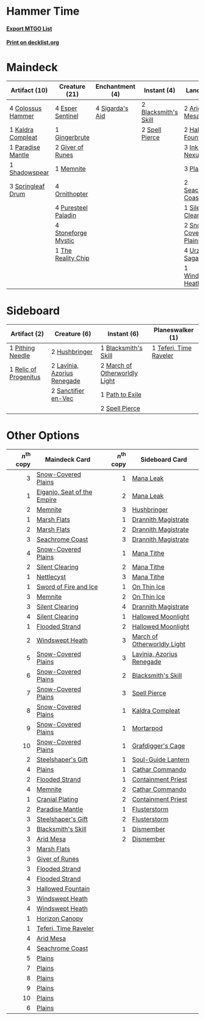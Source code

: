 # Hammer Time

#### [Export MTGO List](../collection/Hammer%20Time/Hammer%20Time.txt)
#### [Print on decklist.org](http://decklist.org/?deckmain=2%09Arid%20Mesa%0A2%09Blacksmith's%20Skill%0A4%09Colossus%20Hammer%0A4%09Esper%20Sentinel%0A1%09Gingerbrute%0A2%09Giver%20of%20Runes%0A2%09Hallowed%20Fountain%0A3%09Inkmoth%20Nexus%0A1%09Kaldra%20Compleat%0A1%09Memnite%0A4%09Ornithopter%0A1%09Paradise%20Mantle%0A3%09Plains%0A4%09Puresteel%20Paladin%0A2%09Seachrome%20Coast%0A1%09Shadowspear%0A4%09Sigarda's%20Aid%0A1%09Silent%20Clearing%0A2%09Snow-Covered%20Plains%0A2%09Spell%20Pierce%0A3%09Springleaf%20Drum%0A1%09Steelshaper's%20Gift%0A4%09Stoneforge%20Mystic%0A1%09The%20Reality%20Chip%0A4%09Urza's%20Saga%0A1%09Windswept%20Heath&deckside=1%09Blacksmith's%20Skill%0A2%09Hushbringer%0A2%09Lavinia,%20Azorius%20Renegade%0A2%09March%20of%20Otherworldly%20Light%0A1%09Path%20to%20Exile%0A1%09Pithing%20Needle%0A1%09Relic%20of%20Progenitus%0A2%09Sanctifier%20en-Vec%0A2%09Spell%20Pierce%0A1%09Teferi,%20Time%20Raveler)
# Maindeck

|                                       Artifact (10)                                        |                                        Creature (21)                                         |                                     Enchantment (4)                                      |                                          Instant (4)                                          |                                           Land (20)                                            |                                         Sorcery (1)                                          |
|--------------------------------------------------------------------------------------------|----------------------------------------------------------------------------------------------|------------------------------------------------------------------------------------------|-----------------------------------------------------------------------------------------------|------------------------------------------------------------------------------------------------|----------------------------------------------------------------------------------------------|
|4 [Colossus Hammer](http://gatherer.wizards.com/Pages/Card/Details.aspx?multiverseid=466977)|4 [Esper Sentinel](http://gatherer.wizards.com/Pages/Card/Details.aspx?multiverseid=522088)   |4 [Sigarda's Aid](http://gatherer.wizards.com/Pages/Card/Details.aspx?multiverseid=414333)|2 [Blacksmith's Skill](http://gatherer.wizards.com/Pages/Card/Details.aspx?multiverseid=522082)|2 [Arid Mesa](http://gatherer.wizards.com/Pages/Card/Details.aspx?multiverseid=405092)          |1 [Steelshaper's Gift](http://gatherer.wizards.com/Pages/Card/Details.aspx?multiverseid=51078)|
|1 [Kaldra Compleat](http://gatherer.wizards.com/Pages/Card/Details.aspx?multiverseid=522303)|1 [Gingerbrute](http://gatherer.wizards.com/Pages/Card/Details.aspx?multiverseid=473181)      |                                                                                          |2 [Spell Pierce](http://gatherer.wizards.com/Pages/Card/Details.aspx?multiverseid=425876)      |2 [Hallowed Fountain](http://gatherer.wizards.com/Pages/Card/Details.aspx?multiverseid=97071)   |                                                                                              |
|1 [Paradise Mantle](http://gatherer.wizards.com/Pages/Card/Details.aspx?multiverseid=73558) |2 [Giver of Runes](http://gatherer.wizards.com/Pages/Card/Details.aspx?multiverseid=463962)   |                                                                                          |                                                                                               |3 [Inkmoth Nexus](http://gatherer.wizards.com/Pages/Card/Details.aspx?multiverseid=213731)      |                                                                                              |
|1 [Shadowspear](http://gatherer.wizards.com/Pages/Card/Details.aspx?multiverseid=476487)    |1 [Memnite](http://gatherer.wizards.com/Pages/Card/Details.aspx?multiverseid=194078)          |                                                                                          |                                                                                               |3 [Plains](http://gatherer.wizards.com/Pages/Card/Details.aspx?multiverseid=439856)             |                                                                                              |
|3 [Springleaf Drum](http://gatherer.wizards.com/Pages/Card/Details.aspx?multiverseid=378534)|4 [Ornithopter](http://gatherer.wizards.com/Pages/Card/Details.aspx?multiverseid=129665)      |                                                                                          |                                                                                               |2 [Seachrome Coast](http://gatherer.wizards.com/Pages/Card/Details.aspx?multiverseid=209399)    |                                                                                              |
|                                                                                            |4 [Puresteel Paladin](http://gatherer.wizards.com/Pages/Card/Details.aspx?multiverseid=227504)|                                                                                          |                                                                                               |1 [Silent Clearing](http://gatherer.wizards.com/Pages/Card/Details.aspx?multiverseid=464195)    |                                                                                              |
|                                                                                            |4 [Stoneforge Mystic](http://gatherer.wizards.com/Pages/Card/Details.aspx?multiverseid=198383)|                                                                                          |                                                                                               |2 [Snow-Covered Plains](http://gatherer.wizards.com/Pages/Card/Details.aspx?multiverseid=121267)|                                                                                              |
|                                                                                            |1 [The Reality Chip](http://gatherer.wizards.com/Pages/Card/Details.aspx?multiverseid=548372) |                                                                                          |                                                                                               |4 [Urza's Saga](http://gatherer.wizards.com/Pages/Card/Details.aspx?multiverseid=522335)        |                                                                                              |
|                                                                                            |                                                                                              |                                                                                          |                                                                                               |1 [Windswept Heath](http://gatherer.wizards.com/Pages/Card/Details.aspx?multiverseid=405115)    |                                                                                              |


# Sideboard

|                                          Artifact (2)                                          |                                             Creature (6)                                             |                                              Instant (6)                                               |                                        Planeswalker (1)                                         |
|------------------------------------------------------------------------------------------------|------------------------------------------------------------------------------------------------------|--------------------------------------------------------------------------------------------------------|-------------------------------------------------------------------------------------------------|
|1 [Pithing Needle](http://gatherer.wizards.com/Pages/Card/Details.aspx?multiverseid=129526)     |2 [Hushbringer](http://gatherer.wizards.com/Pages/Card/Details.aspx?multiverseid=472980)              |1 [Blacksmith's Skill](http://gatherer.wizards.com/Pages/Card/Details.aspx?multiverseid=522082)         |1 [Teferi, Time Raveler](http://gatherer.wizards.com/Pages/Card/Details.aspx?multiverseid=461148)|
|1 [Relic of Progenitus](http://gatherer.wizards.com/Pages/Card/Details.aspx?multiverseid=174824)|2 [Lavinia, Azorius Renegade](http://gatherer.wizards.com/Pages/Card/Details.aspx?multiverseid=457333)|2 [March of Otherworldly Light](http://gatherer.wizards.com/Pages/Card/Details.aspx?multiverseid=548321)|                                                                                                 |
|                                                                                                |2 [Sanctifier en-Vec](http://gatherer.wizards.com/Pages/Card/Details.aspx?multiverseid=522103)        |1 [Path to Exile](http://gatherer.wizards.com/Pages/Card/Details.aspx?multiverseid=220511)              |                                                                                                 |
|                                                                                                |                                                                                                      |2 [Spell Pierce](http://gatherer.wizards.com/Pages/Card/Details.aspx?multiverseid=425876)               |                                                                                                 |


# Other Options

|*n*<sup>th</sup> copy|                                            Maindeck Card                                             |*n*<sup>th</sup> copy|                                            Sideboard Card                                            |
|--------------------:|------------------------------------------------------------------------------------------------------|--------------------:|------------------------------------------------------------------------------------------------------|
|                    3|[Snow-Covered Plains](http://gatherer.wizards.com/Pages/Card/Details.aspx?multiverseid=121267)        |                    1|[Mana Leak](http://gatherer.wizards.com/Pages/Card/Details.aspx?multiverseid=45242)                   |
|                    1|[Eiganjo, Seat of the Empire](http://gatherer.wizards.com/Pages/Card/Details.aspx?multiverseid=548581)|                    2|[Mana Leak](http://gatherer.wizards.com/Pages/Card/Details.aspx?multiverseid=45242)                   |
|                    2|[Memnite](http://gatherer.wizards.com/Pages/Card/Details.aspx?multiverseid=194078)                    |                    3|[Hushbringer](http://gatherer.wizards.com/Pages/Card/Details.aspx?multiverseid=472980)                |
|                    1|[Marsh Flats](http://gatherer.wizards.com/Pages/Card/Details.aspx?multiverseid=405101)                |                    1|[Drannith Magistrate](http://gatherer.wizards.com/Pages/Card/Details.aspx?multiverseid=479531)        |
|                    2|[Marsh Flats](http://gatherer.wizards.com/Pages/Card/Details.aspx?multiverseid=405101)                |                    2|[Drannith Magistrate](http://gatherer.wizards.com/Pages/Card/Details.aspx?multiverseid=479531)        |
|                    3|[Seachrome Coast](http://gatherer.wizards.com/Pages/Card/Details.aspx?multiverseid=209399)            |                    3|[Drannith Magistrate](http://gatherer.wizards.com/Pages/Card/Details.aspx?multiverseid=479531)        |
|                    4|[Snow-Covered Plains](http://gatherer.wizards.com/Pages/Card/Details.aspx?multiverseid=121267)        |                    1|[Mana Tithe](http://gatherer.wizards.com/Pages/Card/Details.aspx?multiverseid=122324)                 |
|                    2|[Silent Clearing](http://gatherer.wizards.com/Pages/Card/Details.aspx?multiverseid=464195)            |                    2|[Mana Tithe](http://gatherer.wizards.com/Pages/Card/Details.aspx?multiverseid=122324)                 |
|                    1|[Nettlecyst](http://gatherer.wizards.com/Pages/Card/Details.aspx?multiverseid=522307)                 |                    3|[Mana Tithe](http://gatherer.wizards.com/Pages/Card/Details.aspx?multiverseid=122324)                 |
|                    1|[Sword of Fire and Ice](http://gatherer.wizards.com/Pages/Card/Details.aspx?multiverseid=46429)       |                    1|[On Thin Ice](http://gatherer.wizards.com/Pages/Card/Details.aspx?multiverseid=463969)                |
|                    3|[Memnite](http://gatherer.wizards.com/Pages/Card/Details.aspx?multiverseid=194078)                    |                    2|[On Thin Ice](http://gatherer.wizards.com/Pages/Card/Details.aspx?multiverseid=463969)                |
|                    3|[Silent Clearing](http://gatherer.wizards.com/Pages/Card/Details.aspx?multiverseid=464195)            |                    4|[Drannith Magistrate](http://gatherer.wizards.com/Pages/Card/Details.aspx?multiverseid=479531)        |
|                    4|[Silent Clearing](http://gatherer.wizards.com/Pages/Card/Details.aspx?multiverseid=464195)            |                    1|[Hallowed Moonlight](http://gatherer.wizards.com/Pages/Card/Details.aspx?multiverseid=398505)         |
|                    1|[Flooded Strand](http://gatherer.wizards.com/Pages/Card/Details.aspx?multiverseid=405098)             |                    2|[Hallowed Moonlight](http://gatherer.wizards.com/Pages/Card/Details.aspx?multiverseid=398505)         |
|                    2|[Windswept Heath](http://gatherer.wizards.com/Pages/Card/Details.aspx?multiverseid=405115)            |                    3|[March of Otherworldly Light](http://gatherer.wizards.com/Pages/Card/Details.aspx?multiverseid=548321)|
|                    5|[Snow-Covered Plains](http://gatherer.wizards.com/Pages/Card/Details.aspx?multiverseid=121267)        |                    3|[Lavinia, Azorius Renegade](http://gatherer.wizards.com/Pages/Card/Details.aspx?multiverseid=457333)  |
|                    6|[Snow-Covered Plains](http://gatherer.wizards.com/Pages/Card/Details.aspx?multiverseid=121267)        |                    2|[Blacksmith's Skill](http://gatherer.wizards.com/Pages/Card/Details.aspx?multiverseid=522082)         |
|                    7|[Snow-Covered Plains](http://gatherer.wizards.com/Pages/Card/Details.aspx?multiverseid=121267)        |                    3|[Spell Pierce](http://gatherer.wizards.com/Pages/Card/Details.aspx?multiverseid=425876)               |
|                    8|[Snow-Covered Plains](http://gatherer.wizards.com/Pages/Card/Details.aspx?multiverseid=121267)        |                    1|[Kaldra Compleat](http://gatherer.wizards.com/Pages/Card/Details.aspx?multiverseid=522303)            |
|                    9|[Snow-Covered Plains](http://gatherer.wizards.com/Pages/Card/Details.aspx?multiverseid=121267)        |                    1|[Mortarpod](http://gatherer.wizards.com/Pages/Card/Details.aspx?multiverseid=213725)                  |
|                   10|[Snow-Covered Plains](http://gatherer.wizards.com/Pages/Card/Details.aspx?multiverseid=121267)        |                    1|[Grafdigger's Cage](http://gatherer.wizards.com/Pages/Card/Details.aspx?multiverseid=278452)          |
|                    2|[Steelshaper's Gift](http://gatherer.wizards.com/Pages/Card/Details.aspx?multiverseid=51078)          |                    1|[Soul-Guide Lantern](http://gatherer.wizards.com/Pages/Card/Details.aspx?multiverseid=476488)         |
|                    4|[Plains](http://gatherer.wizards.com/Pages/Card/Details.aspx?multiverseid=439856)                     |                    1|[Cathar Commando](http://gatherer.wizards.com/Pages/Card/Details.aspx?multiverseid=534764)            |
|                    2|[Flooded Strand](http://gatherer.wizards.com/Pages/Card/Details.aspx?multiverseid=405098)             |                    1|[Containment Priest](http://gatherer.wizards.com/Pages/Card/Details.aspx?multiverseid=389470)         |
|                    4|[Memnite](http://gatherer.wizards.com/Pages/Card/Details.aspx?multiverseid=194078)                    |                    2|[Cathar Commando](http://gatherer.wizards.com/Pages/Card/Details.aspx?multiverseid=534764)            |
|                    1|[Cranial Plating](http://gatherer.wizards.com/Pages/Card/Details.aspx?multiverseid=51184)             |                    2|[Containment Priest](http://gatherer.wizards.com/Pages/Card/Details.aspx?multiverseid=389470)         |
|                    2|[Paradise Mantle](http://gatherer.wizards.com/Pages/Card/Details.aspx?multiverseid=73558)             |                    1|[Flusterstorm](http://gatherer.wizards.com/Pages/Card/Details.aspx?multiverseid=228255)               |
|                    3|[Steelshaper's Gift](http://gatherer.wizards.com/Pages/Card/Details.aspx?multiverseid=51078)          |                    2|[Flusterstorm](http://gatherer.wizards.com/Pages/Card/Details.aspx?multiverseid=228255)               |
|                    3|[Blacksmith's Skill](http://gatherer.wizards.com/Pages/Card/Details.aspx?multiverseid=522082)         |                    1|[Dismember](http://gatherer.wizards.com/Pages/Card/Details.aspx?multiverseid=382182)                  |
|                    3|[Arid Mesa](http://gatherer.wizards.com/Pages/Card/Details.aspx?multiverseid=405092)                  |                    2|[Dismember](http://gatherer.wizards.com/Pages/Card/Details.aspx?multiverseid=382182)                  |
|                    3|[Marsh Flats](http://gatherer.wizards.com/Pages/Card/Details.aspx?multiverseid=405101)                |                     |                                                                                                      |
|                    3|[Giver of Runes](http://gatherer.wizards.com/Pages/Card/Details.aspx?multiverseid=463962)             |                     |                                                                                                      |
|                    3|[Flooded Strand](http://gatherer.wizards.com/Pages/Card/Details.aspx?multiverseid=405098)             |                     |                                                                                                      |
|                    4|[Flooded Strand](http://gatherer.wizards.com/Pages/Card/Details.aspx?multiverseid=405098)             |                     |                                                                                                      |
|                    3|[Hallowed Fountain](http://gatherer.wizards.com/Pages/Card/Details.aspx?multiverseid=97071)           |                     |                                                                                                      |
|                    3|[Windswept Heath](http://gatherer.wizards.com/Pages/Card/Details.aspx?multiverseid=405115)            |                     |                                                                                                      |
|                    4|[Windswept Heath](http://gatherer.wizards.com/Pages/Card/Details.aspx?multiverseid=405115)            |                     |                                                                                                      |
|                    1|[Horizon Canopy](http://gatherer.wizards.com/Pages/Card/Details.aspx?multiverseid=409571)             |                     |                                                                                                      |
|                    1|[Teferi, Time Raveler](http://gatherer.wizards.com/Pages/Card/Details.aspx?multiverseid=461148)       |                     |                                                                                                      |
|                    4|[Arid Mesa](http://gatherer.wizards.com/Pages/Card/Details.aspx?multiverseid=405092)                  |                     |                                                                                                      |
|                    4|[Seachrome Coast](http://gatherer.wizards.com/Pages/Card/Details.aspx?multiverseid=209399)            |                     |                                                                                                      |
|                    5|[Plains](http://gatherer.wizards.com/Pages/Card/Details.aspx?multiverseid=439856)                     |                     |                                                                                                      |
|                    7|[Plains](http://gatherer.wizards.com/Pages/Card/Details.aspx?multiverseid=439856)                     |                     |                                                                                                      |
|                    8|[Plains](http://gatherer.wizards.com/Pages/Card/Details.aspx?multiverseid=439856)                     |                     |                                                                                                      |
|                    9|[Plains](http://gatherer.wizards.com/Pages/Card/Details.aspx?multiverseid=439856)                     |                     |                                                                                                      |
|                   10|[Plains](http://gatherer.wizards.com/Pages/Card/Details.aspx?multiverseid=439856)                     |                     |                                                                                                      |
|                    6|[Plains](http://gatherer.wizards.com/Pages/Card/Details.aspx?multiverseid=439856)                     |                     |                                                                                                      |

